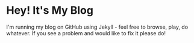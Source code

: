 # Hey! It's My Blog

I'm running my blog on GitHub using Jekyll - feel free to browse, play, do whatever. If you see a problem and would like to fix it please do!